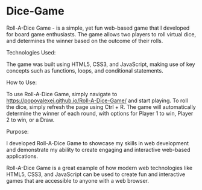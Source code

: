 # Dice-Game

Roll-A-Dice Game - is a simple, yet fun web-based game that I developed for board game enthusiasts. The game allows two players to roll virtual dice, and determines the winner based on the outcome of their rolls.

Technologies Used:

The game was built using HTML5, CSS3, and JavaScript, making use of key concepts such as functions, loops, and conditional statements.

How to Use:

To use Roll-A-Dice Game, simply navigate to https://popovalexei.github.io/Roll-A-Dice-Game/ and start playing. To roll the dice, simply refresh the page using Ctrl + R. The game will automatically determine the winner of each round, with options for Player 1 to win, Player 2 to win, or a Draw.

Purpose:

I developed Roll-A-Dice Game to showcase my skills in web development and demonstrate my ability to create engaging and interactive web-based applications.

Roll-A-Dice Game is a great example of how modern web technologies like HTML5, CSS3, and JavaScript can be used to create fun and interactive games that are accessible to anyone with a web browser.






